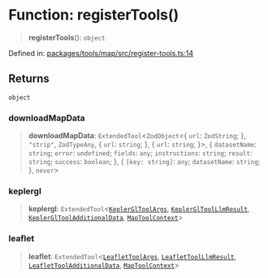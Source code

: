 # Function: registerTools()

> **registerTools**(): `object`

Defined in: [packages/tools/map/src/register-tools.ts:14](https://github.com/GeoDaCenter/openassistant/blob/bf312b357cb340f1f76fa8b62441fb39bcbce0ce/packages/tools/map/src/register-tools.ts#L14)

## Returns

`object`

### downloadMapData

> **downloadMapData**: `ExtendedTool`\<`ZodObject`\<\{ `url`: `ZodString`; \}, `"strip"`, `ZodTypeAny`, \{ `url`: `string`; \}, \{ `url`: `string`; \}\>, \{ `datasetName`: `string`; `error`: `undefined`; `fields`: `any`; `instructions`: `string`; `result`: `string`; `success`: `boolean`; \}, \{ `[key: string]`: `any`;  `datasetName`: `string`; \}, `never`\>

### keplergl

> **keplergl**: `ExtendedTool`\<[`KeplerGlToolArgs`](../type-aliases/KeplerGlToolArgs-1.md), [`KeplerGlToolLlmResult`](../type-aliases/KeplerGlToolLlmResult.md), [`KeplerGlToolAdditionalData`](../type-aliases/KeplerGlToolAdditionalData.md), [`MapToolContext`](../type-aliases/MapToolContext.md)\>

### leaflet

> **leaflet**: `ExtendedTool`\<[`LeafletToolArgs`](../type-aliases/LeafletToolArgs.md), [`LeafletToolLlmResult`](../type-aliases/LeafletToolLlmResult.md), [`LeafletToolAdditionalData`](../type-aliases/LeafletToolAdditionalData.md), [`MapToolContext`](../type-aliases/MapToolContext.md)\>
